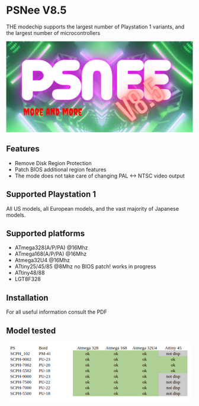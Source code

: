 # PSNee V8.5
THE modechip supports the largest number of Playstation 1 variants, and the largest number of microcontrollers

![Logo](images/PSNee_V8_logo.png)

## Features
- Remove Disk Region Protection
- Patch BIOS additional region features
- The mode does not take care of changing PAL <-> NTSC video output

## Supported Playstation 1
All US models, all European models, and the vast majority of Japanese models.

## Supported platforms
- ATmega328(A/P/PA) @16Mhz  
- ATmega168(A/P/PA) @16Mhz
- Atmega32U4        @16Mhz
- ATtiny25/45/85    @8Mhz no BIOS patch!
works in progress
- ATtiny48/88
- LGT8F328 

## Installation
For all useful information consult the PDF

## Model tested
![test](images/model_tested.png)
